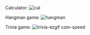 Calculator:
![cal](https://github.com/GittyDavis/Java-Applications/assets/137718817/51b74c0a-a86b-4abd-b346-7b5bd736923b)

Hangman game: 
![hangman](https://github.com/GittyDavis/Java-Applications/assets/137718817/22ca199a-a35e-451e-8381-df84afb0e7b1)

Trivia game:
![trivia-ezgif com-speed](https://github.com/GittyDavis/Java-Applications/assets/137718817/b27aab5c-2255-45c1-b454-d08afe481d75)
